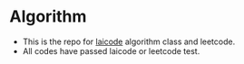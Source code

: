 # Algorithm

- This is the repo for [laicode](https://app.laicode.io/app/home) algorithm class and leetcode.
- All codes have passed laicode or leetcode test.
